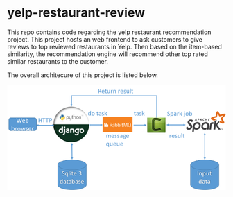 # yelp-restaurant-review
This repo contains code regarding the yelp restaurant recommendation project. This project hosts an web frontend to ask customers to give reviews to top reviewed restaurants in Yelp. Then based on the item-based similarity, the recommendation engine will recommend other top rated similar restaurants to the customer.

The overall architecure of this project is listed below. 

![Project Architecture](/images/yelp.png)
